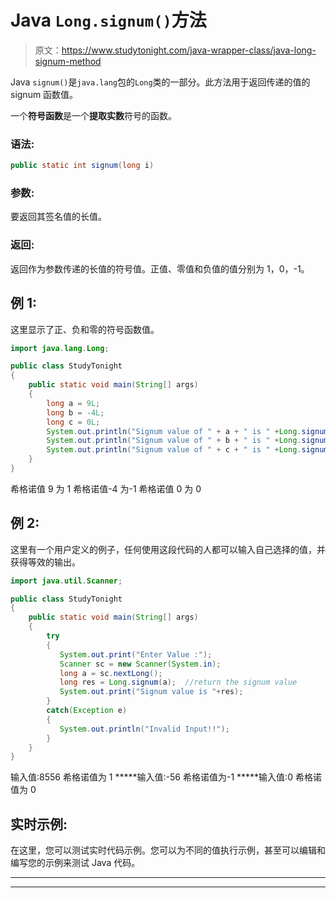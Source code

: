 # Java `Long.signum()`方法

> 原文：<https://www.studytonight.com/java-wrapper-class/java-long-signum-method>

Java `signum()`是`java.lang`包的`Long`类的一部分。此方法用于返回传递的值的 signum 函数值。

一个**符号函数**是一个**提取实数**符号的函数。

### 语法:

```java
public static int signum(long i)
```

### 参数:

要返回其签名值的长值。

### 返回:

返回作为参数传递的长值的符号值。正值、零值和负值的值分别为 1，0，-1。

## 例 1:

这里显示了正、负和零的符号函数值。

```java
import java.lang.Long;

public class StudyTonight
{  
    public static void main(String[] args) 
    {  
        long a = 9L;
        long b = -4L;
        long c = 0L;
        System.out.println("Signum value of " + a + " is " +Long.signum(a)); //signum value for positive number  
        System.out.println("Signum value of " + b + " is " +Long.signum(b)); //signum value for negative number
        System.out.println("Signum value of " + c + " is " +Long.signum(c)); // signum value for zero
    }  
} 
```

希格诺值 9 为 1
希格诺值-4 为-1
希格诺值 0 为 0

## 例 2:

这里有一个用户定义的例子，任何使用这段代码的人都可以输入自己选择的值，并获得等效的输出。

```java
import java.util.Scanner;  

public class StudyTonight
{  
    public static void main(String[] args)
    {  
        try
        {
           System.out.print("Enter Value :");       
           Scanner sc = new Scanner(System.in);  
           long a = sc.nextLong();  
           long res = Long.signum(a);  //return the signum value
           System.out.print("Signum value is "+res);
        }
        catch(Exception e)
        {
           System.out.println("Invalid Input!!");
        } 
    }  
}
```

输入值:8556
希格诺值为 1
*****输入值:-56
希格诺值为-1
*****输入值:0
希格诺值为 0

## 实时示例:

在这里，您可以测试实时代码示例。您可以为不同的值执行示例，甚至可以编辑和编写您的示例来测试 Java 代码。

* * *

* * *